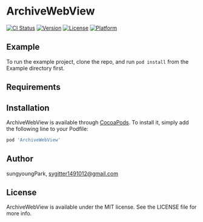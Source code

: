 # ArchiveWebView

[![CI Status](https://img.shields.io/travis/sungyoungPark/ArchiveWebView.svg?style=flat)](https://travis-ci.org/sungyoungPark/ArchiveWebView)
[![Version](https://img.shields.io/cocoapods/v/ArchiveWebView.svg?style=flat)](https://cocoapods.org/pods/ArchiveWebView)
[![License](https://img.shields.io/cocoapods/l/ArchiveWebView.svg?style=flat)](https://cocoapods.org/pods/ArchiveWebView)
[![Platform](https://img.shields.io/cocoapods/p/ArchiveWebView.svg?style=flat)](https://cocoapods.org/pods/ArchiveWebView)

## Example

To run the example project, clone the repo, and run `pod install` from the Example directory first.

## Requirements

## Installation

ArchiveWebView is available through [CocoaPods](https://cocoapods.org). To install
it, simply add the following line to your Podfile:

```ruby
pod 'ArchiveWebView'
```

## Author

sungyoungPark, sygitter1491012@gmail.com

## License

ArchiveWebView is available under the MIT license. See the LICENSE file for more info.
